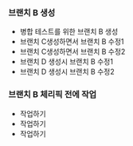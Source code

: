 ### 브랜치 B 생성 
- 병합 테스트를 위한 브랜치 B 생성
- 브랜치 C생성하면서 브랜치 B 수정1
- 브랜치 C생성하면서 브랜치 B 수정2
- 브랜치 D 생성시 브랜치 B 수정1
- 브랜치 D 생성시 브랜치 B 수정2

### 브랜치 B 체리픽 전에 작업
- 작업하기
- 작업하기
- 작업하기
  